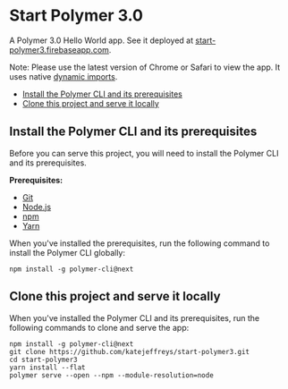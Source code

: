 # Start Polymer 3.0 

A Polymer 3.0 Hello World app. See it deployed at [start-polymer3.firebaseapp.com](https://start-polymer3.firebaseapp.com).

Note: Please use the latest version of Chrome or Safari to view the app. It uses native [dynamic imports](https://developers.google.com/web/updates/2017/11/dynamic-import).

* [Install the Polymer CLI and its prerequisites](#install)
* [Clone this project and serve it locally](#clone)

<a name="install"></a>

## Install the Polymer CLI and its prerequisites

Before you can serve this project, you will need to install the Polymer CLI
and its prerequisites.

**Prerequisites:**

* [Git](https://git-scm.com/download/)
* [Node.js](https://nodejs.org/en/)
* [npm](https://www.npmjs.com/)
* [Yarn](https://yarnpkg.com/en/)

When you've installed the prerequisites, run the following command to install the Polymer CLI globally:

```
npm install -g polymer-cli@next
```

<a name="clone"></a>

## Clone this project and serve it locally 

When you've installed the Polymer CLI and its prerequisites, run the following commands to clone and serve the app:

```
npm install -g polymer-cli@next
git clone https://github.com/katejeffreys/start-polymer3.git
cd start-polymer3
yarn install --flat
polymer serve --open --npm --module-resolution=node
```
